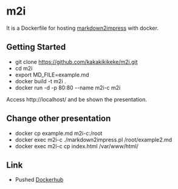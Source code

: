# m2i
It is a Dockerfile for hosting [markdown2impress](https://github.com/yoshiki/markdown2impress) with docker.

## Getting Started
* git clone https://github.com/kakakikikeke/m2i.git
* cd m2i
* export MD_FILE=example.md
* docker build -t m2i .
* docker run -d -p 80:80 --name m2i-c m2i

Access http://localhost/ and be shown the presentation.

## Change other presentation
* docker cp example.md m2i-c:/root
* docker exec m2i-c ./markdown2impress.pl /root/example2.md
* docker exec m2i-c cp index.html /var/www/html/

## Link
* Pushed [Dockerhub](https://hub.docker.com/r/kakakikikeke/m2i/)